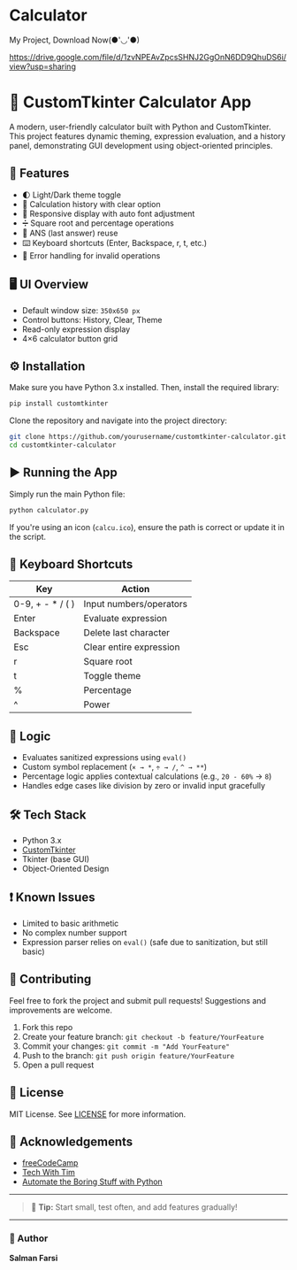 # Calculator
My Project,
Download Now(●'◡'●)


https://drive.google.com/file/d/1zvNPEAvZpcsSHNJ2GgOnN6DD9QhuDS6i/view?usp=sharing

# 🧮 CustomTkinter Calculator App

A modern, user-friendly calculator built with Python and CustomTkinter. This project features dynamic theming, expression evaluation, and a history panel, demonstrating GUI development using object-oriented principles.

## 🚀 Features

- 🌓 Light/Dark theme toggle  
- 🧠 Calculation history with clear option  
- 📱 Responsive display with auto font adjustment  
- ➗ Square root and percentage operations  
- 🔁 ANS (last answer) reuse  
- ⌨️ Keyboard shortcuts (Enter, Backspace, r, t, etc.)  
- 🚫 Error handling for invalid operations  

## 🖥️ UI Overview

- Default window size: `350x650 px`  
- Control buttons: History, Clear, Theme  
- Read-only expression display  
- 4×6 calculator button grid  

## ⚙️ Installation

Make sure you have Python 3.x installed. Then, install the required library:

```bash
pip install customtkinter
```

Clone the repository and navigate into the project directory:

```bash
git clone https://github.com/yourusername/customtkinter-calculator.git
cd customtkinter-calculator
```

## ▶️ Running the App

Simply run the main Python file:

```bash
python calculator.py
```

If you're using an icon (`calcu.ico`), ensure the path is correct or update it in the script.

## 🎯 Keyboard Shortcuts

| Key              | Action                          |
|------------------|---------------------------------|
| 0-9, + - * / ( ) | Input numbers/operators       |
| Enter            | Evaluate expression             |
| Backspace        | Delete last character           |
| Esc              | Clear entire expression         |
| r                | Square root                     |
| t                | Toggle theme                    |
| %                | Percentage                      |
| ^                | Power                           |

## 🧠 Logic

- Evaluates sanitized expressions using `eval()`  
- Custom symbol replacement (`× → *`, `÷ → /`, `^ → **`)  
- Percentage logic applies contextual calculations (e.g., `20 - 60%` → `8`)  
- Handles edge cases like division by zero or invalid input gracefully  

## 🛠️ Tech Stack

- Python 3.x  
- [CustomTkinter](https://github.com/TomSchimansky/CustomTkinter)  
- Tkinter (base GUI)  
- Object-Oriented Design  

## ❗ Known Issues

- Limited to basic arithmetic  
- No complex number support  
- Expression parser relies on `eval()` (safe due to sanitization, but still basic)  

## 🤝 Contributing

Feel free to fork the project and submit pull requests! Suggestions and improvements are welcome.

1. Fork this repo  
2. Create your feature branch: `git checkout -b feature/YourFeature`  
3. Commit your changes: `git commit -m "Add YourFeature"`  
4. Push to the branch: `git push origin feature/YourFeature`  
5. Open a pull request  

## 📄 License

MIT License. See [LICENSE](LICENSE) for more information.

## 🙌 Acknowledgements

- [freeCodeCamp](https://www.youtube.com/c/Freecodecamp)  
- [Tech With Tim](https://www.youtube.com/@TechWithTim)  
- [Automate the Boring Stuff with Python](https://automatetheboringstuff.com)  

---

> 🔎 **Tip:** Start small, test often, and add features gradually!

---

### 👤 Author

**Salman Farsi**
